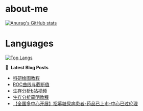 # about-me
[![Anurag's GitHub stats](https://github-readme-stats.vercel.app/api?username=whitewatercn)](https://github.com/anuraghazra/github-readme-stats)

# Languages
[![Top Langs](https://github-readme-stats.vercel.app/api/top-langs/?username=whitewatercn)](https://github.com/anuraghazra/github-readme-stats)

📕 &nbsp;**Latest Blog Posts**
<!-- BLOG-POST-LIST:START -->
- [科研绘图教程](https://forum.beginner.center/t/topic/1362/1)
- [ROC曲线与截断值](https://forum.beginner.center/t/topic/1361/1)
- [生存分析b站视频](https://forum.beginner.center/t/topic/1360/1)
- [生存分析简明教程](https://forum.beginner.center/t/topic/1359/1)
- [【全国多中心开展】招募糖尿病患者-药品已上市-中心已过伦理](https://forum.beginner.center/t/topic/1200/5)
<!-- BLOG-POST-LIST:END -->
